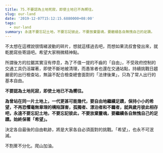 ```yaml
---
title: 75.不要認為土地死寂，即使土地已不為嚮往。
slug: our-land
date: '2019-12-07T15:12:15.6880000+08:00'
tags:
  - our-land
summary: 永遠不要忘記土地，不要忘記彼此，不要放棄靈魂，要繼續各自無愧自己的足蹟。
---
```

不太想在這裡說很情緒波動的碎片，想就這樣過去吧，而想如果流叔會發出來，就乾脆寫些寄語吧。希望大家稍微精神點。

所謂後方的拉鋸其實沒有停息，為了不值一提的不齒的「自由」，不受政府控制的交通工具仍活躍著，即使不斷地被清理，而愚笨者也還在交通站點，持續挑戰日趨嚴密的出行檢查站，無論不配合檢查總會面對的「法律後果」，只為了常人出行的基本自由。

**不要認為土地死寂，即使土地已不為嚮往。**

**為曾站在同一片土地上，一代更甚可能幾代，要自由地繼續足蹟，保持小小的希望，不再恐懼毫無章理的構陷謀害，孤獨者、漂泊者和不羈者，就與歲月彼此相存吧，永遠不要忘記土地，不要忘記彼此，不要放棄靈魂，要繼續各自無愧自己的足蹟。始終保著「希望」。**

決定各自最後的自由軌跡，將是大家各自必須面對的挑戰。「希望」，也永不可泯滅。

不割蓆不分化。爬山加油。
